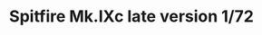 ---
title: "Spitfire Mk.IXc late version  1/72"
price: 1650.00 
desc: "PROFIPACK, Spitfire Mk.IXc late version  1/72, razmera: 1/72"
img_path: "/assets/img/70121.jpg"
brand: AMMO
available: true
special_offer: false
new: false
soon: false
cat: "Plasticne-Makete"
subcat: "PM-EDUARD"
subsubcat: ""
---
